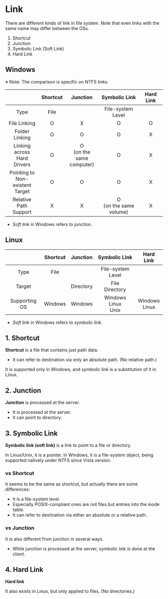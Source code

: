 # Link
There are different kinds of link in file system. Note that even links with the same name may differ between the OSs.

1. Shortcut
2. Junction
3. Symbolic Link (Soft Link)
4. Hard Link

## Windows
※ Note: The comparison is specific on NTFS links.

| | Shortcut | Junction | Symbolic Link | Hard Link |
|:-:|:-:|:-:|:-:|:-:|
| Type | File | | File-system Level | 
| File Linking | O | X | O | O |
| Folder Linking | O | O | O | X |
| Linking across<br>Hard Drivers | O | O<br>(on the same<br>computer) | O | X |
| Pointing to<br>Non-existent<br>Target | O | O | O | X |
| Relative Path<br>Support | X | X | O<br>(on the same<br>volume) | X |

* *Soft link* in Windows refers to *junction*.


## Linux
| | Shortcut | Junction | Symbolic Link | Hard Link |
|:-:|:-:|:-:|:-:|:-:|
| Type | File | | File-system Level | 
| Target | | Directory | File<br>Directory | |
| Supporting OS | Windows | Windows | Windows<br>Linux<br>Unix | Windows<br>Linux |

* *Soft link* in Windows refers to *symbolic link*.

## 1. Shortcut
**Shortcut** is a file that contains just path data.

* It can refer to destination via only an absolute path. (No relative path.)

It is supported only in Windows, and *symbolic link* is a substitution of it in Linux.

## 2. Junction
**Junction** is processed at the server.

* It is processed at the server.
* It can point to directory.

## 3. Symbolic Link
**Symbolic link (soft link)** is a link to point to a file or directory.

In Linux/Unix, it is a pointer. In Windows, it is a file-system object, being supported natively under NTFS since Vista version.

### vs Shortcut
It seems to be the same as shortcut, but actually there are some differences:

* It is a file-system level.
* Especially POSIX-compliant ones are not files but entries into the inode table.
* It can refer to destination via either an absolute or a relative path.

### vs Junction

It is also different from junction in several ways.

* While junction is processed at the server, symbolic link is done at the client.

## 4. Hard Link
**Hard link**

It also exists in Linux, but only applied to files. (No directories.)
